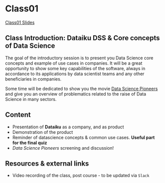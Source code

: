 # Class01
[Class01 Slides](https://docs.google.com/presentation/d/1ssf6sPhmWP4LuclNNxbKiMt_YXOyvFzD1PJTe0L1gUw/edit?usp=sharing)

## Class Introduction: Dataiku DSS & Core concepts of Data Science

The goal of the introductory session is to present you Data Science core concepts and example of use cases in companies. It will be a great opportunity to show some key capabilities of the software, always in accordance to its applications by data scientist teams and any other beneficiaries in companies.  
 
Some time will be dedicated to show you the movie [Data Science Pioneers](https://www.datascience.movie/) and give you an overview of problematics related to the raise of Data Science in many sectors.  

## Content
- Presentation of **Dataiku** as a company, and as product
- Demonstration of the product
- Reminder of datascience concepts & common use cases. **Useful part for the final quiz**
- _Data Science Pioneers_ screening and discussion!  

## Resources & external links 
- Video recording of the class, post course - to be updated via `Slack`

